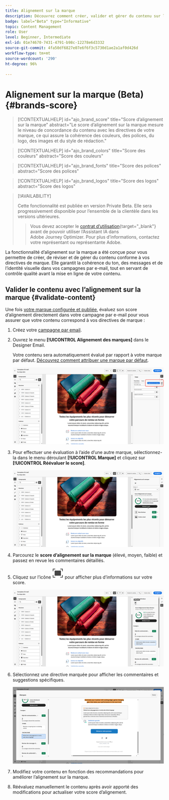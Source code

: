```yaml
---
title: Alignement sur la marque
description: Découvrez comment créer, valider et gérer du contenu sur la marque à l’aide du score de marque.
badge: label="Beta" type="Informative"
topic: Content Management
role: User
level: Beginner, Intermediate
exl-id: 01e74670-7431-4791-b98c-12278e6d3332
source-git-commit: 4fa50df6827e07e6f6f3c5730d1ae2a1af0d426d
workflow-type: tm+mt
source-wordcount: '290'
ht-degree: 96%

---
```


# Alignement sur la marque (Beta){#brands-score}

>[!CONTEXTUALHELP]
>id="ajo_brand_score"
>title="Score d’alignement sur la marque"
>abstract="Le score d’alignement sur la marque mesure le niveau de concordance du contenu avec les directives de votre marque, ce qui assure la cohérence des couleurs, des polices, du logo, des images et du style de rédaction."

>[!CONTEXTUALHELP]
>id="ajo_brand_colors"
>title="Score des couleurs"
>abstract="Score des couleurs"

>[!CONTEXTUALHELP]
>id="ajo_brand_fonts"
>title="Score des polices"
>abstract="Score des polices"

>[!CONTEXTUALHELP]
>id="ajo_brand_logos"
>title="Score des logos"
>abstract="Score des logos"

>[!AVAILABILITY]
>
>Cette fonctionnalité est publiée en version Private Beta. Elle sera progressivement disponible pour l’ensemble de la clientèle dans les versions ultérieures.
>>Vous devez accepter le [contrat d’utilisation](https://www.adobe.com/fr/legal/licenses-terms/adobe-dx-gen-ai-user-guidelines.html){target="_blank"} avant de pouvoir utiliser l’Assistant IA dans Adobe Journey Optimizer. Pour plus d’informations, contactez votre représentant ou représentante Adobe.

La fonctionnalité d’alignement sur la marque a été conçue pour vous permettre de créer, de réviser et de gérer du contenu conforme à vos directives de marque. Elle garantit la cohérence du ton, des messages et de l’identité visuelle dans vos campagnes par e-mail, tout en servant de contrôle qualité avant la mise en ligne de votre contenu.

## Valider le contenu avec l’alignement sur la marque {#validate-content}

Une fois [votre marque configurée et publiée](brands.md), évaluez son score d’alignement directement dans votre campagne par e-mail pour vous assurer que votre contenu correspond à vos directives de marque :

1. Créez votre [campagne par email](../campaigns/create-campaign.md).

1. Ouvrez le menu **[!UICONTROL Alignement des marques]** dans le Designer Email.

   Votre contenu sera automatiquement évalué par rapport à votre marque par défaut. [Découvrez comment attribuer une marque par défaut](brands.md).

   ![](assets/brand-score-1.png)

1. Pour effectuer une évaluation à l’aide d’une autre marque, sélectionnez-la dans le menu déroulant **[!UICONTROL Marque]** et cliquez sur **[!UICONTROL Réévaluer le score]**.

   ![](assets/brand-score-2.png)

1. Parcourez le **score d’alignement sur la marque** (élevé, moyen, faible) et passez en revue les commentaires détaillés.

1. Cliquez sur l’icône ![Texte secondaire de l’image de plongée](assets/do-not-localize/Smock_FullScreen_18_N.svg "Plein écran") pour afficher plus d’informations sur votre score.

   ![](assets/brand-score-3.png)

1. Sélectionnez une directive marquée pour afficher les commentaires et suggestions spécifiques.

   ![](assets/brand-score-4.png)

1. Modifiez votre contenu en fonction des recommandations pour améliorer l’alignement sur la marque.

1. Réévaluez manuellement le contenu après avoir apporté des modifications pour actualiser votre score d’alignement.
